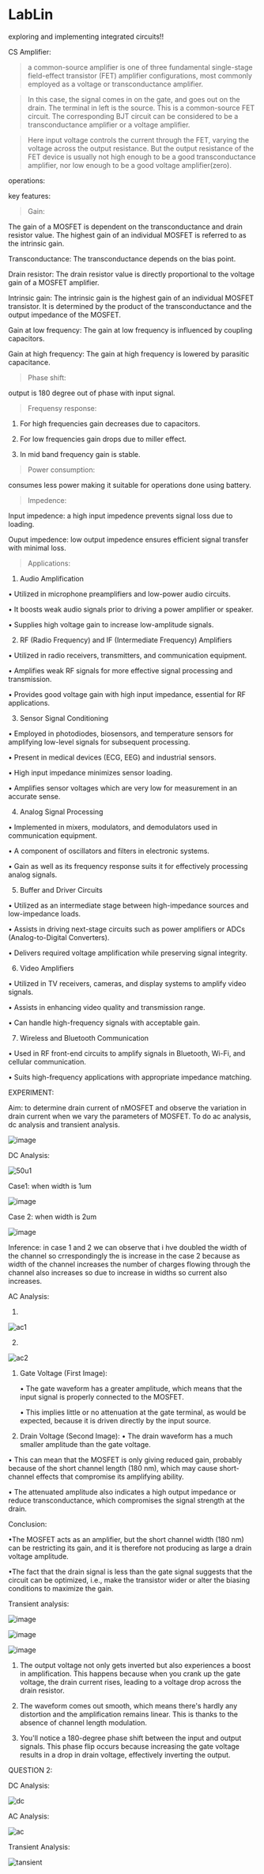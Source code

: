 # LabLin
exploring and implementing integrated circuits!!


CS Amplifier:

> a common-source amplifier is one of three fundamental single-stage field-effect transistor (FET) amplifier configurations, most commonly employed as a voltage or transconductance amplifier. 

>In this case, the signal comes in on the gate, and goes out on the drain. The terminal in left is the source. This is a common-source FET circuit. The corresponding BJT circuit can be considered to be a transconductance amplifier or a voltage amplifier.

>Here input voltage controls the current through the FET, varying the voltage across the output resistance. But the output resistance of the FET device is usually not high enough to be a good transconductance amplifier, nor low enough to be a good voltage amplifier(zero).

operations:








key features:

>Gain:

The gain of a MOSFET is dependent on the transconductance and drain resistor value. The highest gain of an individual MOSFET is referred to as the intrinsic gain.

  Transconductance: The transconductance depends on the bias point.

  Drain resistor: The drain resistor value is directly proportional to the voltage gain of a MOSFET amplifier.

  Intrinsic gain: The intrinsic gain is the highest gain of an individual MOSFET transistor. It is determined by the 
  product of the transconductance and the output impedance of the MOSFET.

  Gain at low frequency: The gain at low frequency is influenced by coupling capacitors.

  Gain at high frequency: The gain at high frequency is lowered by parasitic capacitance.


>Phase shift:

 output is 180 degree out of phase with input signal.


>Frequensy response:

   1. For high frequencies gain decreases due to capacitors.
     
   2. For low frequencies gain drops due to miller effect.
     
   3. In mid band frequency gain is stable.


>Power consumption:

 consumes less power making it suitable for operations done using battery.


>Impedence:

 Input impedence: a high input impedence prevents signal loss due to loading.
 
 Ouput impedence: low output impedence ensures efficient signal transfer with minimal loss.     


 >Applications:

1. Audio Amplification
   
 • Utilized in microphone preamplifiers and low-power audio circuits.
 
 • It boosts weak audio signals prior to driving a power amplifier or speaker.
 
 • Supplies high voltage gain to increase low-amplitude signals.

2. RF (Radio Frequency) and IF (Intermediate Frequency) Amplifiers
   
• Utilized in radio receivers, transmitters, and communication equipment.

• Amplifies weak RF signals for more effective signal processing and transmission.

• Provides good voltage gain with high input impedance, essential for RF applications.

3. Sensor Signal Conditioning
   
• Employed in photodiodes, biosensors, and temperature sensors for amplifying low-level signals for subsequent processing.

• Present in medical devices (ECG, EEG) and industrial sensors.

• High input impedance minimizes sensor loading.

• Amplifies sensor voltages which are very low for measurement in an accurate sense.

4. Analog Signal Processing
   
• Implemented in mixers, modulators, and demodulators used in communication equipment.

• A component of oscillators and filters in electronic systems.

• Gain as well as its frequency response suits it for effectively processing analog signals.

5. Buffer and Driver Circuits
    
• Utilized as an intermediate stage between high-impedance sources and low-impedance loads.

• Assists in driving next-stage circuits such as power amplifiers or ADCs (Analog-to-Digital Converters).

• Delivers required voltage amplification while preserving signal integrity.

6. Video Amplifiers
    
• Utilized in TV receivers, cameras, and display systems to amplify video signals.

• Assists in enhancing video quality and transmission range.

• Can handle high-frequency signals with acceptable gain.

7. Wireless and Bluetooth Communication

• Used in RF front-end circuits to amplify signals in Bluetooth, Wi-Fi, and cellular communication.

• Suits high-frequency applications with appropriate impedance matching.


 EXPERIMENT:

 Aim: to determine drain current of nMOSFET and observe the variation in drain current when we vary the parameters of 
 MOSFET. To do ac analysis, dc analysis and transient analysis.


 ![image](https://github.com/user-attachments/assets/0d2cb143-3bd1-4c14-8f5b-b1832e03a15a)

 DC Analysis:


 ![50u1](https://github.com/user-attachments/assets/7c6236de-3033-4662-93a8-1b70c9445484)

 Case1: when width is 1um
 
 ![image](https://github.com/user-attachments/assets/1bb1700f-2620-4496-b4f1-09166ae987a0)

 Case 2: when width is 2um

![image](https://github.com/user-attachments/assets/4aaf273d-1243-49f1-81f6-0390d42f7f90)


 Inference: in case 1 and 2 we can observe that i hve doubled the width of the channel so crrespondingly the is increase in the case 2 because as width of the channel increases the number of charges flowing through the channel also increases so due to increase in widths so current also increases.
 

 AC Analysis:
 
1.
 ![ac1](https://github.com/user-attachments/assets/bb3d24dd-9a0c-44a9-9a90-9218c14f67cd)
 
2.
 ![ac2](https://github.com/user-attachments/assets/60360546-f4c2-46c3-908d-f3ee1b2903bb)

1. Gate Voltage (First Image):
   
	•	The gate waveform has a greater amplitude, which means that the input signal is properly connected to the MOSFET.

	•	This implies little or no attenuation at the gate terminal, as would be expected, because it is driven directly by the input source.

2. Drain Voltage (Second Image):
•	The drain waveform has a much smaller amplitude than the gate voltage.

• This can mean that the MOSFET is only giving reduced gain, probably because of the short  channel length (180 nm), which may cause short-channel effects that compromise its amplifying ability.

• The attenuated amplitude also indicates a high output impedance or reduce transconductance, which compromises the signal strength at the drain.

Conclusion:

•The MOSFET acts as an amplifier, but the short channel width (180 nm) can be restricting its gain, and it is therefore not producing as large a drain voltage amplitude.

•The fact that the drain signal is less than the gate signal suggests that the circuit can be optimized, i.e., make the transistor wider or alter the biasing conditions to maximize the gain. 


 Transient analysis:

![image](https://github.com/user-attachments/assets/e62a12af-ba65-46e1-8432-3bae9612b4e9)


![image](https://github.com/user-attachments/assets/e326c897-43c3-4b47-8fa8-9043bcf27101)

![image](https://github.com/user-attachments/assets/15165f01-fb7a-49a1-b45c-7be8b6d80f2b)


1. The output voltage not only gets inverted but also experiences a boost in amplification. This happens because when you crank up the gate voltage, the drain current rises, leading to a voltage drop across the drain resistor.

2. The waveform comes out smooth, which means there's hardly any distortion and the amplification remains linear. This is thanks to the absence of channel length modulation.

3. You'll notice a 180-degree phase shift between the input and output signals. This phase flip occurs because increasing the gate voltage results in a drop in drain voltage, effectively inverting the output.




QUESTION 2:

DC Analysis:

 ![dc](https://github.com/user-attachments/assets/06c60166-1f49-4920-8ea9-f70b8afdaf7e)

AC Analysis:

 ![ac](https://github.com/user-attachments/assets/92ceed7e-0031-49ae-b8c5-2bf401a972fe)

Transient Analysis:

 ![tansient](https://github.com/user-attachments/assets/9ff063f2-b200-4021-868c-2ff6a5b86079)





 




 
 

     
     
     


